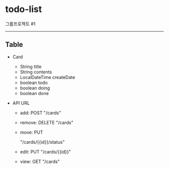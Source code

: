 # todo-list
그룹프로젝트 #1



---

## Table

* Card
  * String title
  * String contents
  * LocalDateTime createDate
  * boolean todo
  * boolean doing
  * boolean done



* API URL

  * add: POST
    "/cards"

  * remove: DELETE
    "/cards"

  * move: PUT

    "/cards/{{id}}/status"

  * edit: PUT
    "/cards/{{id}}"

  * view: GET
    "/cards"